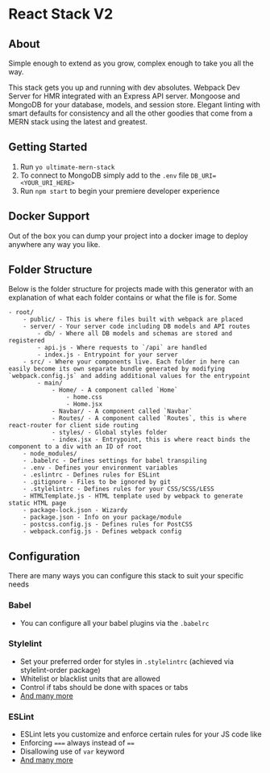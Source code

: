 # React Stack V2

## About
Simple enough to extend as you grow, complex enough to take you all the way.

This stack gets you up and running with dev absolutes. Webpack Dev Server for HMR integrated with an Express API server. Mongoose and MongoDB for your database, models, and session store. Elegant linting with smart defaults for consistency and all the other goodies that come from a MERN stack using the latest and greatest. 


## Getting Started
1. Run `yo ultimate-mern-stack`
2. To connect to MongoDB simply add to the `.env` file  `DB_URI=<YOUR_URI_HERE>`
3. Run `npm start` to begin your premiere developer experience

## Docker Support
Out of the box you can dump your project into a docker image to deploy anywhere any way you like. 

## Folder Structure
Below is the folder structure for projects made with this generator with an explanation of what each folder contains or what the file is for. Some

```
- root/
    - public/ - This is where files built with webpack are placed
    - server/ - Your server code including DB models and API routes
        - db/ - Where all DB models and schemas are stored and registered
        - api.js - Where requests to `/api` are handled
        - index.js - Entrypoint for your server
    - src/ - Where your components live. Each folder in here can easily become its own separate bundle generated by modifying `webpack.config.js` and adding additional values for the entrypoint
        - main/
            - Home/ - A component called `Home`
                - home.css
                - Home.jsx
            - Navbar/ - A component called `Navbar`
            - Routes/ - A component called `Routes`, this is where react-router for client side routing
            - styles/ - Global styles folder
            - index.jsx - Entrypoint, this is where react binds the component to a div with an ID of root
    - node_modules/
    - .babelrc - Defines settings for babel transpiling
    - .env - Defines your environment variables
    - .eslintrc - Defines rules for ESLint
    - .gitignore - Files to be ignored by git
    - .stylelintrc - Defines rules for your CSS/SCSS/LESS
    - HTMLTemplate.js - HTML template used by webpack to generate static HTML page 
    - package-lock.json - Wizardy 
    - package.json - Info on your package/module
    - postcss.config.js - Defines rules for PostCSS
    - webpack.config.js - Defines webpack config
```

## Configuration
There are many ways you can configure this stack to suit your specific needs

### Babel 
- You can configure all your babel plugins via the `.babelrc`

### Stylelint
- Set your preferred order for styles in `.stylelintrc` (achieved via stylelint-order package)
- Whitelist or blacklist units that are allowed
- Control if tabs should be done with spaces or tabs
- [And many more](https://stylelint.io/user-guide/plugins/)

### ESLint
- ESLint lets you customize and enforce certain rules for your JS code like
- Enforcing `===` always instead of `==`
- Disallowing use of `var` keyword
- [And many more](https://eslint.org/docs/rules/)
